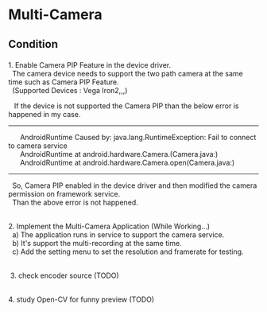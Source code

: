 # Multi-Camera
 ## Condition<p>
 <p>
  1. Enable Camera PIP Feature in the device driver.<br>
    The camera device needs to support the two path camera at the same time such as Camera PIP Feature.<br>
    (Supported Devices : Vega Iron2,,,)<br>
 <p>
    If the device is not supported the Camera PIP than the below error is happened in my case.<br>
    <hr>
       AndroidRuntime Caused by: java.lang.RuntimeException: Fail to connect to camera service<br>
       AndroidRuntime at android.hardware.Camera.<init>(Camera.java:)<br>
       AndroidRuntime at android.hardware.Camera.open(Camera.java:)<br>
    <hr>
    So, Camera PIP enabled in the device driver and then modified the camera permission on framework service.<br>
    Than the above error is not happened.<br>
  <p>
  2. Implement the Multi-Camera Application (While Working...)<br>
    a) The application runs in service to support the camera service.<br>
    b) It's support the multi-recording at the same time.<br>
    c) Add the setting menu to set the resolution and framerate for testing.<br>
  <p>
  3. check encoder source (TODO)<br>
  <p>
  4. study Open-CV for funny preview (TODO)<br>
